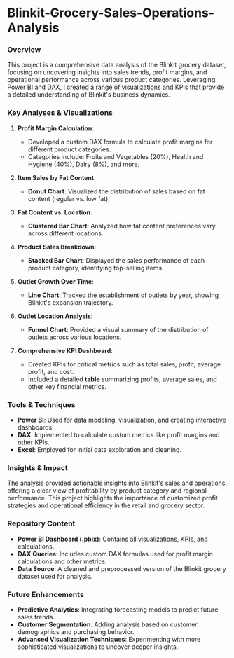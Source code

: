 # Blinkit-Grocery-Sales-Operations-Analysis

### Overview
This project is a comprehensive data analysis of the Blinkit grocery dataset, focusing on uncovering insights into sales trends, profit margins, and operational performance across various product categories. Leveraging Power BI and DAX, I created a range of visualizations and KPIs that provide a detailed understanding of Blinkit's business dynamics.

### Key Analyses & Visualizations
1. **Profit Margin Calculation**:
   - Developed a custom DAX formula to calculate profit margins for different product categories.
   - Categories include: Fruits and Vegetables (20%), Health and Hygiene (40%), Dairy (8%), and more.

2. **Item Sales by Fat Content**:
   - **Donut Chart**: Visualized the distribution of sales based on fat content (regular vs. low fat).

3. **Fat Content vs. Location**:
   - **Clustered Bar Chart**: Analyzed how fat content preferences vary across different locations.

4. **Product Sales Breakdown**:
   - **Stacked Bar Chart**: Displayed the sales performance of each product category, identifying top-selling items.

5. **Outlet Growth Over Time**:
   - **Line Chart**: Tracked the establishment of outlets by year, showing Blinkit's expansion trajectory.

6. **Outlet Location Analysis**:
   - **Funnel Chart**: Provided a visual summary of the distribution of outlets across various locations.

7. **Comprehensive KPI Dashboard**:
   - Created KPIs for critical metrics such as total sales, profit, average profit, and cost.
   - Included a detailed **table** summarizing profits, average sales, and other key financial metrics.

### Tools & Techniques
- **Power BI**: Used for data modeling, visualization, and creating interactive dashboards.
- **DAX**: Implemented to calculate custom metrics like profit margins and other KPIs.
- **Excel**: Employed for initial data exploration and cleaning.

### Insights & Impact
The analysis provided actionable insights into Blinkit's sales and operations, offering a clear view of profitability by product category and regional performance. This project highlights the importance of customized profit strategies and operational efficiency in the retail and grocery sector.

### Repository Content
- **Power BI Dashboard (.pbix)**: Contains all visualizations, KPIs, and calculations.
- **DAX Queries**: Includes custom DAX formulas used for profit margin calculations and other metrics.
- **Data Source**: A cleaned and preprocessed version of the Blinkit grocery dataset used for analysis.

### Future Enhancements
- **Predictive Analytics**: Integrating forecasting models to predict future sales trends.
- **Customer Segmentation**: Adding analysis based on customer demographics and purchasing behavior.
- **Advanced Visualization Techniques**: Experimenting with more sophisticated visualizations to uncover deeper insights.
